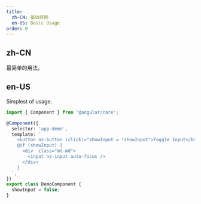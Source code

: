 ```yaml
---
title:
  zh-CN: 基础样例
  en-US: Basic Usage
order: 0
---
```


## zh-CN

最简单的用法。

## en-US

Simplest of usage.

```ts
import { Component } from '@angular/core';

@Component({
  selector: 'app-demo',
  template: `
    <button nz-button (click)="showInput = !showInput">Toggle Input</button>
    @if (showInput) {
      <div  class="mt-md">
        <input nz-input auto-focus />
      </div>
    }
  `,
})
export class DemoComponent {
  showInput = false;
}
```

